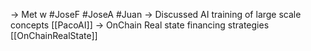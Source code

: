 -> Met w #JoseF #JoseA #Juan 
-> Discussed AI training of large scale concepts [[PacoAI]]
-> OnChain Real state financing strategies [[OnChainRealState]]
